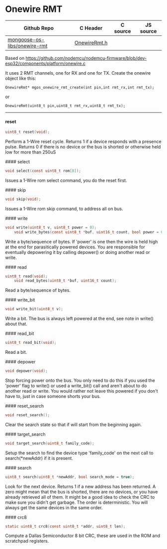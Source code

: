 # Onewire RMT
| Github Repo | C Header | C source  | JS source |
| ----------- | -------- | --------  | ----------------- |
| [mongoose-os-libs/onewire-rmt](https://github.com/mongoose-os-libs/onewire-rmt) | [OnewireRmt.h](https://github.com/mongoose-os-libs/onewire-rmt/tree/master/include/OnewireRmt.h) | &nbsp;  | &nbsp;         |


Based on https://github.com/nodemcu/nodemcu-firmware/blob/dev-esp32/components/platform/onewire.c

It uses 2 RMT channels, one for RX and one for TX.
Create the onewire object like this:
```
OnewireRmt* mgos_onewire_rmt_create(int pin,int rmt_rx,int rmt_tx);
```
or
```
OnewireRmt(uint8_t pin,uint8_t rmt_rx,uint8_t rmt_tx);
```





 ----- 
#### reset

```c
uint8_t reset(void);
```
<div class="apidescr">

Perform a 1-Wire reset cycle. Returns 1 if a device responds
with a presence pulse.  Returns 0 if there is no device or the
bus is shorted or otherwise held low for more than 250uS
     
</div>
#### select

```c
void select(const uint8_t rom[8]);
```
<div class="apidescr">

Issues a 1-Wire rom select command, you do the reset first.
     
</div>
#### skip

```c
void skip(void);
```
<div class="apidescr">

Issues a 1-Wire rom skip command, to address all on bus.
     
</div>
#### write

```c
void write(uint8_t v, uint8_t power = 0);
    void write_bytes(const uint8_t *buf, uint16_t count, bool power = 0);
```
<div class="apidescr">

Write a byte/sequence of bytes. If 'power' is one then the wire is held high at
the end for parasitically powered devices. You are responsible
for eventually depowering it by calling depower() or doing
another read or write.
     
</div>
#### read

```c
uint8_t read(void);
    void read_bytes(uint8_t *buf, uint16_t count);
```
<div class="apidescr">

Read a byte/sequence of bytes.
     
</div>
#### write_bit

```c
void write_bit(uint8_t v);
```
<div class="apidescr">

Write a bit. The bus is always left powered at the end, see
note in write() about that.
     
</div>
#### read_bit

```c
uint8_t read_bit(void);
```
<div class="apidescr">

Read a bit.
     
</div>
#### depower

```c
void depower(void);
```
<div class="apidescr">

Stop forcing power onto the bus. You only need to do this if
you used the 'power' flag to write() or used a write_bit() call
and aren't about to do another read or write. You would rather
not leave this powered if you don't have to, just in case
someone shorts your bus.
     
</div>
#### reset_search

```c
void reset_search();
```
<div class="apidescr">

Clear the search state so that if will start from the beginning again.
     
</div>
#### target_search

```c
void target_search(uint8_t family_code);
```
<div class="apidescr">

Setup the search to find the device type 'family_code' on the next call
to search(*newAddr) if it is present.
     
</div>
#### search

```c
uint8_t search(uint8_t *newAddr, bool search_mode = true);
```
<div class="apidescr">

Look for the next device. Returns 1 if a new address has been
returned. A zero might mean that the bus is shorted, there are
no devices, or you have already retrieved all of them.  It
might be a good idea to check the CRC to make sure you didn't
get garbage.  The order is deterministic. You will always get
the same devices in the same order.
     
</div>
#### crc8

```c
static uint8_t crc8(const uint8_t *addr, uint8_t len);
```
<div class="apidescr">

Compute a Dallas Semiconductor 8 bit CRC, these are used in the
ROM and scratchpad registers.
     
</div>
